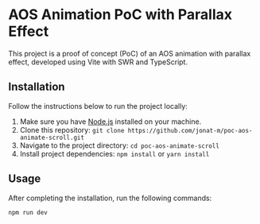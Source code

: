 # AOS Animation PoC with Parallax Effect

This project is a proof of concept (PoC) of an AOS animation with parallax effect, developed using Vite with SWR and TypeScript.

## Installation

Follow the instructions below to run the project locally:

1. Make sure you have [Node.js](https://nodejs.org) installed on your machine.
2. Clone this repository: `git clone https://github.com/jonat-m/poc-aos-animate-scroll.git`
3. Navigate to the project directory: `cd poc-aos-animate-scroll`
4. Install project dependencies: `npm install` or `yarn install`

## Usage

After completing the installation, run the following commands:

```shell
npm run dev
```
